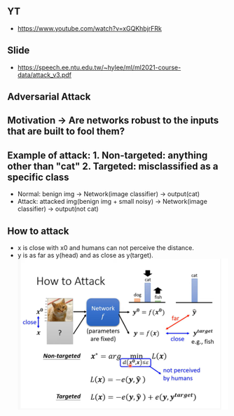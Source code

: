 ## YT  
  * https://www.youtube.com/watch?v=xGQKhbjrFRk  
## Slide  
  * https://speech.ee.ntu.edu.tw/~hylee/ml/ml2021-course-data/attack_v3.pdf  

## Adversarial Attack  
## Motivation -> Are networks robust to the inputs that are built to fool them?  

## Example of attack: 1. Non-targeted: anything other than "cat" 2. Targeted: misclassified as a specific class  

  * Normal: benign img -> Network(image classifier) -> output(cat)  
  * Attack: attacked img(benign img + small noisy) -> Network(image classifier) -> output(not cat)  

## How to attack  
  * x is close with x0 and humans can not perceive the distance.  
  * y is as far as y(head) and as close as y(target).  
![Image of Yaktocat](https://github.com/ting-chih/NTU-ML2021spring/blob/main/image/how%20to%20attack.png)  
